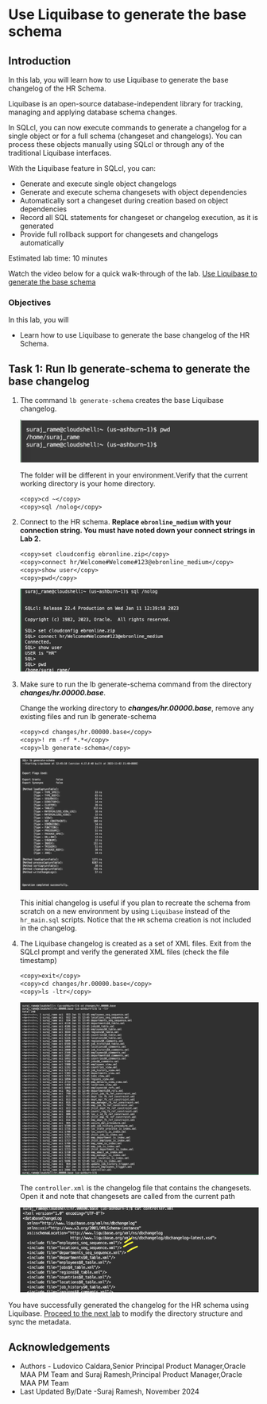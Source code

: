 # Use Liquibase to generate the base schema

## Introduction

In this lab, you will learn how to use Liquibase to generate the base changelog of the HR Schema.

Liquibase is an open-source database-independent library for tracking, managing and applying database schema changes.

In SQLcl, you can now execute commands to generate a changelog for a single object or for a full schema (changeset and changelogs). You can process these objects manually using SQLcl or through any of the traditional Liquibase interfaces.

With the Liquibase feature in SQLcl, you can:

- Generate and execute single object changelogs
- Generate and execute schema changesets with object dependencies
- Automatically sort a changeset during creation based on object dependencies
- Record all SQL statements for changeset or changelog execution, as it is generated
- Provide full rollback support for changesets and changelogs automatically

Estimated lab time: 10 minutes

Watch the video below for a quick walk-through of the lab.
[Use Liquibase to generate the base schema](videohub:1_lbqhg2em)

### Objectives

In this lab, you will

- Learn how to use Liquibase to generate the base changelog of the HR Schema.

## Task 1: Run lb generate-schema to generate the base changelog

1. The command `lb generate-schema` creates the base Liquibase changelog. 

    ![Cloud Shell home](images/cloudshell-home.png " ")

    The folder will be different in your environment.Verify that the current working directory is your home directory.

    ```text
    <copy>cd ~</copy>
    <copy>sql /nolog</copy>
    ```

2. Connect to the HR schema. **Replace `ebronline_medium` with your connection string. You must have noted down your connect strings in Lab 2.**

    ```text
    <copy>set cloudconfig ebronline.zip</copy>
    <copy>connect hr/Welcome#Welcome#123@ebronline_medium</copy>
    <copy>show user</copy>
    <copy>pwd</copy>
    ```

    ![sqlcl-hr](images/sqlcl-hr.png " ")

3. Make sure to run the lb generate-schema command from the directory ***changes/hr.00000.base***.

   Change the working directory to ***changes/hr.00000.base***, remove any existing files and run lb generate-schema

    ```text
    <copy>cd changes/hr.00000.base</copy>
    <copy>! rm -rf *.*</copy>
    <copy>lb generate-schema</copy>
    ```

    ![lb-genschema](images/lb-genschema.png " ")

    This initial changelog is useful if you plan to recreate the schema from scratch on a new environment by using `Liquibase`  instead of the `hr_main.sql` scripts.
    Notice that the `HR` schema creation is not included in the changelog.

4. The Liquibase changelog is created as a set of XML files. Exit from the SQLcl prompt and verify the generated XML files (check the file timestamp)

    ```text
    <copy>exit</copy>
    <copy>cd changes/hr.00000.base</copy>
    <copy>ls -ltr</copy>
    ```

    ![list schemaxml](images/list-schemaxml.png " ")

    The `controller.xml` is the changelog file that contains the changesets. Open it and note that changesets are called from the current path 

    ![controller Path](images/controller-path.png " ")

You have successfully generated the changelog for the HR schema using Liquibase. [Proceed to the next lab](#next) to modify the directory structure and sync the metadata.

## Acknowledgements

- Authors - Ludovico Caldara,Senior Principal Product Manager,Oracle MAA PM Team and Suraj Ramesh,Principal Product Manager,Oracle MAA PM Team
- Last Updated By/Date -Suraj Ramesh, November 2024